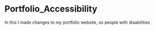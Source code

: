 # Portfolio_Accessibility
In this I made changes to my portfolio website, so people with disabilities
